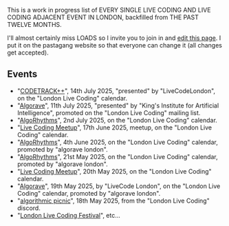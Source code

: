 This is a work in progress list of EVERY SINGLE LIVE CODING AND LIVE CODING ADJACENT EVENT IN LONDON, backfilled from THE PAST TWELVE MONTHS.

I'll almost certainly miss LOADS so I invite you to join in and [edit this page](https://github.com/pastagang/pastagang/edit/main/london/audit/readme.md). I put it on the pastagang website so that everyone can change it (all changes get accepted).

## Events

- "[CODETRACK++](https://lu.ma/2rkkzmcz)", 14th July 2025, "presented" by "LiveCodeLondon", on the "London Live Coding" calendar.
- "[Algorave](https://london.sciencegallery.com/sgl-events/algorave)", 11th July 2025, "presented" by "King's Institute for Artificial Intelligence", promoted on the "London Live Coding" mailing list. 
- "[AlgoRhythms](https://lu.ma/vp5swhx4)", 2nd July 2025, on the "London Live Coding" calendar.
- "[Live Coding Meetup](https://lu.ma/4kxq8w80)", 17th June 2025, meetup, on the "London Live Coding" calendar. 
- "[AlgoRhythms](https://lu.ma/rykjwzu2)", 4th June 2025, on the "London Live Coding" calendar, promoted by "algorave london".
- "[AlgoRhythms](https://lu.ma/nwmbc9gb)", 21st May 2025, on the "London Live Coding" calendar, promoted by "algorave london".
- "[Live Coding Meetup](https://lu.ma/9l9he1o2)", 20th May 2025, on the "London Live Coding" calendar.
- "[Algorave](https://lu.ma/ydicdxow)", 19th May 2025, by "LiveCode London", on the "London Live Coding" calendar, promoted by "algorave london".
- "[algorithmic picnic](https://discord.com/channels/1333535594453794937/1333580107004121150/1372561624652709989)", 18th May 2025, from the "London Live Coding" discord.
- "[London Live Coding Festival](https://www.pastagang.cc/london/festival/2025/)", etc...
